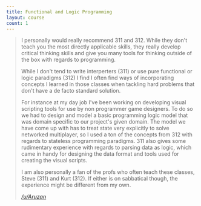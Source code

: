 ```yaml
---
title: Functional and Logic Programming
layout: course
count: 1
---
```


> I personally would really recommend 311 and 312. While they don't teach you the most directly applicable skills, they really develop critical thinking skills and give you many tools for thinking outside of the box with regards to programming.
>
> While I don't tend to write interperters (311) or use pure functional or logic paradigms (312) I find I often find ways of incorporating concepts I learned in those classes when tackling hard problems that don't have a de facto standard solution.
>
> For instance at my day job I've been working on developing visual scripting tools for use by non programmer game designers. To do so we had to design and model a basic programming logic model that was domain specific to our project's given domain. The model we have come up with has to treat state very explicitly to solve networked multiplayer, so I used a ton of the concepts from 312 with regards to stateless programming paradigms. 311 also gives some rudimentary experience with regards to parsing data as logic, which came in handy for designing the data format and tools used for creating the visual scripts.
>
> I am also personally a fan of the profs who often teach these classes, Steve (311) and Kurt (312). If either is on sabbatical though, the experience might be different from my own.
>
> <cite><a href="https://www.reddit.com/r/UBC/comments/1zo80v/recommended_300level_cpsc_course/cfvhfrm">/u/Aruzan</a></cite>
